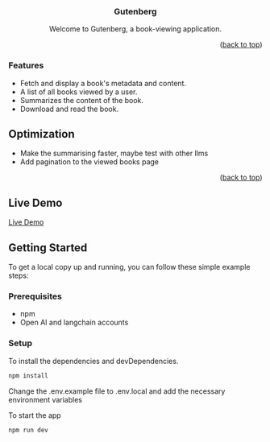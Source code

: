 <a name="readme-top"></a>

<br />
<div align="center">
  

  <h3 align="center">Gutenberg</h3>

  <p align="center">
    Welcome to Gutenberg, a book-viewing application.  </p>
</div>


<p align="right">(<a href="#readme-top">back to top</a>)</p>

### Features

- Fetch and display a book's metadata and content.
- A list of all books viewed by a user.
- Summarizes the content of the book.
- Download and read the book.

## Optimization
- Make the summarising faster, maybe test with other llms
- Add pagination to the viewed books page

<p align="right">(<a href="#readme-top">back to top</a>)</p>

## Live Demo

[Live Demo](https://ebooks-analysis.onrender.com/)

<!-- GETTING STARTED --> 
## Getting Started

To get a local copy up and running, you can follow these simple example steps:

### Prerequisites

- npm
- Open AI and langchain accounts

### Setup



To install the dependencies and devDependencies.

```sh
npm install
```
Change the .env.example file to .env.local and add the necessary environment variables

To start the app 

```sh
npm run dev
```




